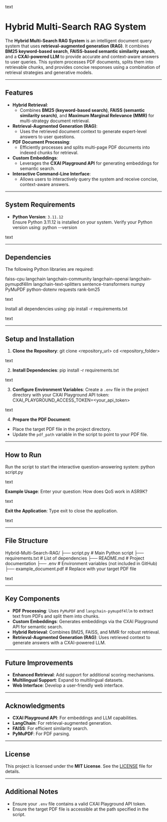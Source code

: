 text
# **Hybrid Multi-Search RAG System**

The **Hybrid Multi-Search RAG System** is an intelligent document query system that uses **retrieval-augmented generation (RAG)**. It combines **BM25 keyword-based search**, **FAISS-based semantic similarity search**, and a **CXAI-powered LLM** to provide accurate and context-aware answers to user queries. This system processes PDF documents, splits them into retrievable chunks, and provides concise responses using a combination of retrieval strategies and generative models.

---

## **Features**

- **Hybrid Retrieval**:
  - Combines **BM25 (keyword-based search)**, **FAISS (semantic similarity search)**, and **Maximum Marginal Relevance (MMR)** for multi-strategy document retrieval.
- **Retrieval-Augmented Generation (RAG)**:
  - Uses the retrieved document context to generate expert-level answers to user questions.
- **PDF Document Processing**:
  - Efficiently processes and splits multi-page PDF documents into indexed chunks for retrieval.
- **Custom Embeddings**:
  - Leverages the **CXAI Playground API** for generating embeddings for semantic search.
- **Interactive Command-Line Interface**:
  - Allows users to interactively query the system and receive concise, context-aware answers.

---

## **System Requirements**

- **Python Version**: `3.11.12`  
  Ensure Python 3.11.12 is installed on your system. Verify your Python version using:
python --version

text

---

## **Dependencies**

The following Python libraries are required:

faiss-cpu
langchain
langchain-community
langchain-openai
langchain-pymupdf4llm
langchain-text-splitters
sentence-transformers
numpy
PyMuPDF
python-dotenv
requests
rank-bm25

text

Install all dependencies using:
pip install -r requirements.txt

text

---

## **Setup and Installation**

1. **Clone the Repository**:
git clone <repository_url>
cd <repository_folder>

text

2. **Install Dependencies**:
pip install -r requirements.txt

text

3. **Configure Environment Variables**:
Create a `.env` file in the project directory with your CXAI Playground API token:
CXAI_PLAYGROUND_ACCESS_TOKEN=<your_api_token>

text

4. **Prepare the PDF Document**:
- Place the target PDF file in the project directory.
- Update the `pdf_path` variable in the script to point to your PDF file.

---

## **How to Run**

Run the script to start the interactive question-answering system:
python script.py

text

**Example Usage**:
Enter your question: How does QoS work in ASR9K?

text

**Exit the Application**:
Type exit to close the application.

text

---

## **File Structure**

Hybrid-Multi-Search-RAG/
├── script.py # Main Python script
├── requirements.txt # List of dependencies
├── README.md # Project documentation
├── .env # Environment variables (not included in GitHub)
├── example_document.pdf # Replace with your target PDF file

text

---

## **Key Components**

- **PDF Processing**: Uses `PyMuPDF` and `langchain-pymupdf4llm` to extract text from PDFs and split them into chunks.
- **Custom Embeddings**: Generates embeddings via the CXAI Playground API for semantic search.
- **Hybrid Retrieval**: Combines BM25, FAISS, and MMR for robust retrieval.
- **Retrieval-Augmented Generation (RAG)**: Uses retrieved context to generate answers with a CXAI-powered LLM.

---

## **Future Improvements**

- **Enhanced Retrieval**: Add support for additional scoring mechanisms.
- **Multilingual Support**: Expand to multilingual datasets.
- **Web Interface**: Develop a user-friendly web interface.

---

## **Acknowledgments**

- **CXAI Playground API**: For embeddings and LLM capabilities.
- **LangChain**: For retrieval-augmented generation.
- **FAISS**: For efficient similarity search.
- **PyMuPDF**: For PDF parsing.

---

## **License**

This project is licensed under the **MIT License**. See the [LICENSE](LICENSE) file for details.

---

## **Additional Notes**

- Ensure your `.env` file contains a valid CXAI Playground API token.
- Ensure the target PDF file is accessible at the path specified in the script.
